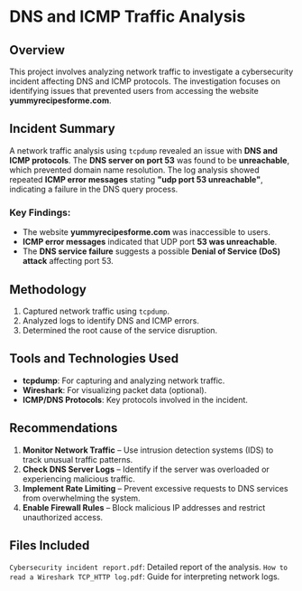 # DNS and ICMP Traffic Analysis

## Overview
This project involves analyzing network traffic to investigate a cybersecurity incident affecting DNS and ICMP protocols. The investigation focuses on identifying issues that prevented users from accessing the website **yummyrecipesforme.com**.

## Incident Summary
A network traffic analysis using `tcpdump` revealed an issue with **DNS and ICMP protocols**. The **DNS server on port 53** was found to be **unreachable**, which prevented domain name resolution. The log analysis showed repeated **ICMP error messages** stating **"udp port 53 unreachable"**, indicating a failure in the DNS query process.

### Key Findings:
- The website **yummyrecipesforme.com** was inaccessible to users.
- **ICMP error messages** indicated that UDP port **53 was unreachable**.
- The **DNS service failure** suggests a possible **Denial of Service (DoS) attack** affecting port 53.

## Methodology
1. Captured network traffic using `tcpdump`.
2. Analyzed logs to identify DNS and ICMP errors.
3. Determined the root cause of the service disruption.

## Tools and Technologies Used
- **tcpdump**: For capturing and analyzing network traffic.
- **Wireshark**: For visualizing packet data (optional).
- **ICMP/DNS Protocols**: Key protocols involved in the incident.

## Recommendations
1. **Monitor Network Traffic** – Use intrusion detection systems (IDS) to track unusual traffic patterns.
2. **Check DNS Server Logs** – Identify if the server was overloaded or experiencing malicious traffic.
3. **Implement Rate Limiting** – Prevent excessive requests to DNS services from overwhelming the system.
4. **Enable Firewall Rules** – Block malicious IP addresses and restrict unauthorized access.

## Files Included
`Cybersecurity incident report.pdf`: Detailed report of the analysis.
`How to read a Wireshark TCP_HTTP log.pdf`: Guide for interpreting network logs.
